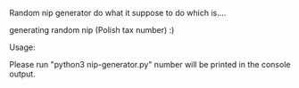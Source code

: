 Random nip generator do what it suppose to do which is....

generating random nip (Polish tax number) :)

Usage:

Please run "python3 nip-generator.py" number will be printed in the console output.
